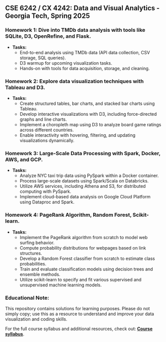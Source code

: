 ## CSE 6242 / CX 4242: Data and Visual Analytics - Georgia Tech, Spring 2025  

### Homework 1: Dive into TMDb data analysis with tools like SQLite, D3, OpenRefine, and Flask.  
- **Tasks:**  
  - End-to-end analysis using TMDb data (API data collection, CSV storage, SQL queries).  
  - D3 warmup for upcoming visualization tasks.  
  - Hands-on with tools for data acquisition, storage, and cleaning.  

### Homework 2: Explore data visualization techniques with Tableau and D3.  
- **Tasks:**  
  - Create structured tables, bar charts, and stacked bar charts using Tableau.  
  - Develop interactive visualizations with D3, including force-directed graphs and line charts.  
  - Implement a choropleth map using D3 to analyze board game ratings across different countries.  
  - Enable interactivity with hovering, filtering, and updating visualizations dynamically.  

### Homework 3: Large-Scale Data Processing with Spark, Docker, AWS, and GCP.  
- **Tasks:**  
  - Analyze NYC taxi trip data using PySpark within a Docker container.  
  - Process large-scale datasets using Spark/Scala on Databricks.  
  - Utilize AWS services, including Athena and S3, for distributed computing with PySpark.  
  - Implement cloud-based data analysis on Google Cloud Platform using Dataproc and Spark.
 
### Homework 4: PageRank Algorithm, Random Forest, Scikit-learn.
- **Tasks:**  
  - Implement the PageRank algorithm from scratch to model web surfing behavior.
  - Compute probability distributions for webpages based on link structures.
  - Develop a Random Forest classifier from scratch to estimate class probabilities.
  - Train and evaluate classification models using decision trees and ensemble methods.
  - Utilize scikit-learn to specify and fit various supervised and unsupervised machine learning models.

### Educational Note:  
This repository contains solutions for learning purposes. Please do not simply copy; use this as a resource to understand and improve your data visualization and coding skills.

For the full course syllabus and additional resources, check out: **[Course syllabus](https://poloclub.github.io/cse6242-2025spring-campus/#schedule)**.
